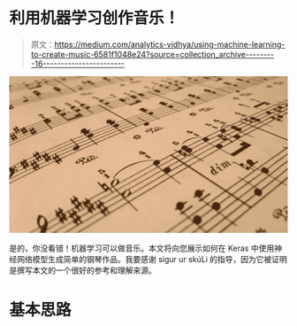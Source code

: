 # 利用机器学习创作音乐！

> 原文：<https://medium.com/analytics-vidhya/using-machine-learning-to-create-music-6581f1048e24?source=collection_archive---------16----------------------->

![](img/9ec07cf1c0ce0de6eb6b2dfe5ead6008.png)

是的，你没看错！机器学习可以做音乐。本文将向您展示如何在 Keras 中使用神经网络模型生成简单的钢琴作品。我要感谢 sigur ur skúLi 的指导，因为它被证明是撰写本文的一个很好的参考和理解来源。

# **基本思路**